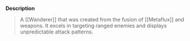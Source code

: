 **Description**
> A [[Wanderer]] that was created from the fusion of [[Metaflux]] and weapons. It excels in targeting ranged enemies and displays unpredictable attack patterns.